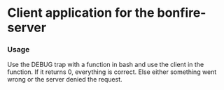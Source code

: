 # Client application for the bonfire-server

### Usage

Use the DEBUG trap with a function in bash and use the client in the function.
If it returns 0, everything is correct.
Else either something went wrong or the server denied the request.
